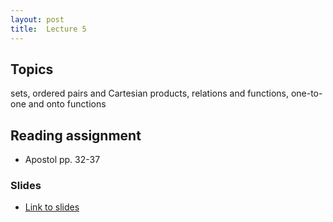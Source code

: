 ```yaml
---
layout: post
title:  Lecture 5
---
```


## Topics

sets, ordered pairs and Cartesian products, relations and functions, one-to-one and onto functions

## Reading assignment
* Apostol pp. 32-37

### Slides

* [Link to slides](http://wcasper.github.io/math350fall2024/slides/lec05/lec05.pdf)

